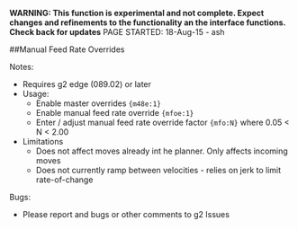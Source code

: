 **WARNING: This function is experimental and not complete. Expect changes and refinements to the functionality an the interface functions. Check back for updates**
PAGE STARTED: 18-Aug-15 - ash

##Manual Feed Rate Overrides

Notes:
- Requires g2 edge (089.02) or later
- Usage:
  - Enable master overrides `{m48e:1}`
  - Enable manual feed rate override `{mfoe:1}`
  - Enter / adjust manual feed rate override factor `{mfo:N}` where 0.05 < N < 2.00
- Limitations
  - Does not affect moves already int he planner. Only affects incoming moves
  - Does not currently ramp between velocities - relies on jerk to limit rate-of-change

Bugs:
- Please report and bugs or other comments to g2 Issues